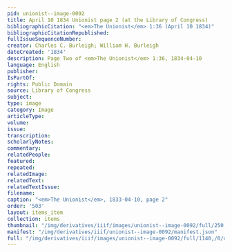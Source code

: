 ```yaml
---
pid: unionist--image-0092
title: April 10 1834 Unionist page 2 (at the Library of Congress)
bibliographicCitation: "<em>The Unionist</em> 1:36 (April 10 1834)"
bibliographicCitationRepublished: 
fullIssueSequenceNumber: 
creator: Charles C. Burleigh; William H. Burleigh
dateCreated: '1834'
description: Page Two of <em>The Unionist</em> 1:36, 1834-04-10
language: English
publisher: 
IsPartOf: 
rights: Public Domain
source: Library of Congress
subject: 
type: image
category: Image
articleType: 
volume: 
issue: 
transcription: 
scholarlyNotes: 
commentary: 
relatedPeople: 
featured: 
repeated: 
relatedImage: 
relatedText: 
relatedTextIssue: 
filename: 
caption: "<em>The Unionist</em>, 1833-04-10, page 2"
order: '503'
layout: items_item
collection: items
thumbnail: "/img/derivatives/iiif/images/unionist--image-0092/full/250,/0/default.jpg"
manifest: "/img/derivatives/iiif/unionist--image-0092/manifest.json"
full: "/img/derivatives/iiif/images/unionist--image-0092/full/1140,/0/default.jpg"
---
```

